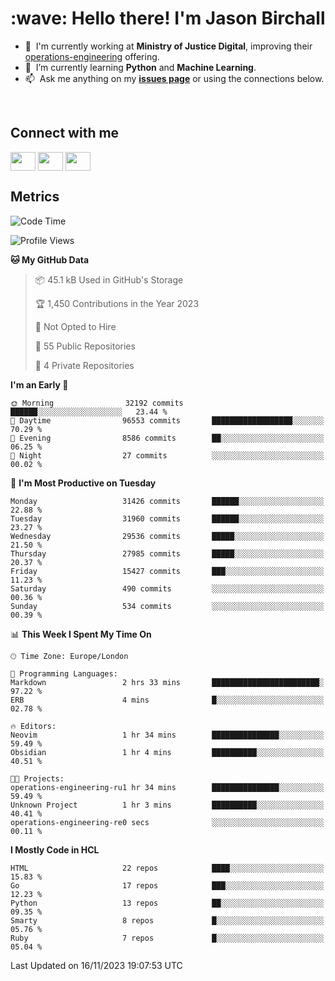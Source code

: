 <h1 align="left" id="jason-title">:wave: Hello there! I'm Jason Birchall</h1>

- :office: &nbsp;I'm currently working at **Ministry of Justice Digital**, improving their [operations-engineering](https://github.com/ministryofjustice/operations-engineering) offering.
- :seedling: &nbsp;I’m currently learning **Python** and **Machine Learning**.
- :mailbox: &nbsp;Ask me anything on my **[issues page]** or using the connections below.


<br>

<h2>Connect with me</h2>
<p>
<a href="https://twitter.com/jsonBirchall" target="blank"><img align="center" src="https://cdn.jsdelivr.net/npm/simple-icons@3.0.1/icons/twitter.svg" alt="" height="30" width="40" /></a>
<a href="https://keybase.io/json0" target="blank"><img align="center" src="https://cdn.jsdelivr.net/npm/simple-icons@3.0.1/icons/keybase.svg" alt="" height="30" width="40" /></a>
<a href="https://www.reddit.com/user/kakorate" target="blank"><img align="center" src="https://cdn.jsdelivr.net/npm/simple-icons@3.0.1/icons/reddit.svg" alt="" height="30" width="40" /></a>
</p>

<h2>Metrics</h2>

<!--START_SECTION:waka-->
![Code Time](http://img.shields.io/badge/Code%20Time-1%2C240%20hrs%2050%20mins-blue)

![Profile Views](http://img.shields.io/badge/Profile%20Views-0-blue)

**🐱 My GitHub Data** 

> 📦 45.1 kB Used in GitHub's Storage 
 > 
> 🏆 1,450 Contributions in the Year 2023
 > 
> 🚫 Not Opted to Hire
 > 
> 📜 55 Public Repositories 
 > 
> 🔑 4 Private Repositories 
 > 
**I'm an Early 🐤** 

```text
🌞 Morning                32192 commits       ██████░░░░░░░░░░░░░░░░░░░   23.44 % 
🌆 Daytime                96553 commits       ██████████████████░░░░░░░   70.29 % 
🌃 Evening                8586 commits        ██░░░░░░░░░░░░░░░░░░░░░░░   06.25 % 
🌙 Night                  27 commits          ░░░░░░░░░░░░░░░░░░░░░░░░░   00.02 % 
```
📅 **I'm Most Productive on Tuesday** 

```text
Monday                   31426 commits       ██████░░░░░░░░░░░░░░░░░░░   22.88 % 
Tuesday                  31960 commits       ██████░░░░░░░░░░░░░░░░░░░   23.27 % 
Wednesday                29536 commits       █████░░░░░░░░░░░░░░░░░░░░   21.50 % 
Thursday                 27985 commits       █████░░░░░░░░░░░░░░░░░░░░   20.37 % 
Friday                   15427 commits       ███░░░░░░░░░░░░░░░░░░░░░░   11.23 % 
Saturday                 490 commits         ░░░░░░░░░░░░░░░░░░░░░░░░░   00.36 % 
Sunday                   534 commits         ░░░░░░░░░░░░░░░░░░░░░░░░░   00.39 % 
```


📊 **This Week I Spent My Time On** 

```text
🕑︎ Time Zone: Europe/London

💬 Programming Languages: 
Markdown                 2 hrs 33 mins       ████████████████████████░   97.22 % 
ERB                      4 mins              █░░░░░░░░░░░░░░░░░░░░░░░░   02.78 % 

🔥 Editors: 
Neovim                   1 hr 34 mins        ███████████████░░░░░░░░░░   59.49 % 
Obsidian                 1 hr 4 mins         ██████████░░░░░░░░░░░░░░░   40.51 % 

🐱‍💻 Projects: 
operations-engineering-ru1 hr 34 mins        ███████████████░░░░░░░░░░   59.49 % 
Unknown Project          1 hr 3 mins         ██████████░░░░░░░░░░░░░░░   40.41 % 
operations-engineering-re0 secs              ░░░░░░░░░░░░░░░░░░░░░░░░░   00.11 % 
```

**I Mostly Code in HCL** 

```text
HTML                     22 repos            ████░░░░░░░░░░░░░░░░░░░░░   15.83 % 
Go                       17 repos            ███░░░░░░░░░░░░░░░░░░░░░░   12.23 % 
Python                   13 repos            ██░░░░░░░░░░░░░░░░░░░░░░░   09.35 % 
Smarty                   8 repos             █░░░░░░░░░░░░░░░░░░░░░░░░   05.76 % 
Ruby                     7 repos             █░░░░░░░░░░░░░░░░░░░░░░░░   05.04 % 
```




 Last Updated on 16/11/2023 19:07:53 UTC
<!--END_SECTION:waka-->

<!-- links -->

[issues page]: https://github.com/jasonBirchall/jasonBirchall/issues "jasonBirchall/issues"
